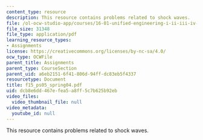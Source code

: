 ```yaml
---
content_type: resource
description: This resource contains problems related to shock waves.
file: /ol-ocw-studio-app/courses/16-01-unified-engineering-i-ii-iii-iv-fall-2005-spring-2006/dcb8e6dd467efea5a8ff5c7b625b92eb_f15_ps05_spring04.pdf
file_size: 31348
file_type: application/pdf
learning_resource_types:
- Assignments
license: https://creativecommons.org/licenses/by-nc-sa/4.0/
ocw_type: OCWFile
parent_title: Assignments
parent_type: CourseSection
parent_uid: a6eb2151-6f41-806d-94ff-dc83eb5f4337
resourcetype: Document
title: f15_ps05_spring04.pdf
uid: dcb8e6dd-467e-fea5-a8ff-5c7b625b92eb
video_files:
  video_thumbnail_file: null
video_metadata:
  youtube_id: null
---
```

This resource contains problems related to shock waves.
